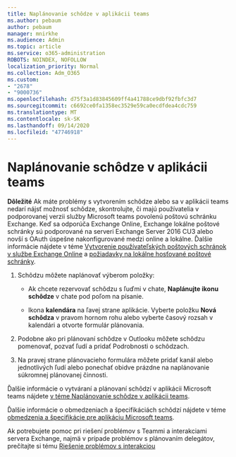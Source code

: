 ```yaml
---
title: Naplánovanie schôdze v aplikácii teams
ms.author: pebaum
author: pebaum
manager: mnirkhe
ms.audience: Admin
ms.topic: article
ms.service: o365-administration
ROBOTS: NOINDEX, NOFOLLOW
localization_priority: Normal
ms.collection: Adm_O365
ms.custom:
- "2678"
- "9000736"
ms.openlocfilehash: d75f3a1d83845609ff4a41788ce9dbf92fbfc3d7
ms.sourcegitcommit: c6692ce0fa1358ec3529e59ca0ecdfdea4cdc759
ms.translationtype: MT
ms.contentlocale: sk-SK
ms.lasthandoff: 09/14/2020
ms.locfileid: "47746918"
---
```

# <a name="schedule-a-meeting-in-teams"></a>Naplánovanie schôdze v aplikácii teams

**Dôležité** Ak máte problémy s vytvorením schôdze alebo sa v aplikácii teams nedarí nájsť možnosť schôdze, skontrolujte, či majú používatelia v podporovanej verzii služby Microsoft teams povolenú poštovú schránku Exchange. Keď sa odporúča Exchange Online, Exchange lokálne poštové schránky sú podporované na serveri Exchange Server 2016 CU3 alebo novší s OAuth úspešne nakonfigurované medzi online a lokálne. Ďalšie informácie nájdete v téme [Vytvorenie používateľských poštových schránok v službe Exchange Online](https://docs.microsoft.com/exchange/recipients-in-exchange-online/create-user-mailboxes) a [požiadavky na lokálne hosťované poštové schránky](https://docs.microsoft.com/microsoftteams/exchange-teams-interact#requirements-for-mailboxes-hosted-on-premises). 

1. Schôdzu môžete naplánovať výberom položky:

    - Ak chcete rezervovať schôdzu s ľuďmi v chate, **Naplánujte ikonu schôdze** v chate pod poľom na písanie.

    - Ikona **kalendára** na ľavej strane aplikácie. Vyberte položku **Nová schôdza** v pravom hornom rohu alebo vyberte časový rozsah v kalendári a otvorte formulár plánovania.

2. Podobne ako pri plánovaní schôdze v Outlooku môžete schôdzu pomenovať, pozvať ľudí a pridať Podrobnosti o schôdzach.

3. Na pravej strane plánovacieho formulára môžete pridať kanál alebo jednotlivých ľudí alebo ponechať obidve prázdne na naplánovanie súkromnej plánovanej činnosti.

Ďalšie informácie o vytváraní a plánovaní schôdzí v aplikácii Microsoft teams nájdete [v téme Naplánovanie schôdze v aplikácii teams](https://support.office.com/article/Schedule-a-meeting-in-Teams-943507a9-8583-4c58-b5d2-8ec8265e04e5).

Ďalšie informácie o obmedzeniach a špecifikáciách schôdzí nájdete v téme [obmedzenia a špecifikácie pre aplikáciu Microsoft teams](https://docs.microsoft.com/microsoftteams/limits-specifications-teams#meetings-and-calls).

Ak potrebujete pomoc pri riešení problémov s Teammi a interakciami servera Exchange, najmä v prípade problémov s plánovaním delegátov, prečítajte si tému [Riešenie problémov s interakciou](https://docs.microsoft.com/microsoftteams/troubleshoot/known-issues/teams-exchange-interaction-issue)